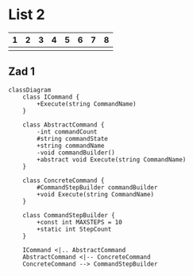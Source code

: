 # List 2

| 1 | 2 | 3 | 4 | 5 | 6 | 7 | 8 |
|---|---|---|---|---|---|---|---|
|   |   |   |   |   |   |   |   |


## Zad 1
```mermaid
classDiagram
    class ICommand {
        +Execute(string CommandName)
    }

    class AbstractCommand {
        -int commandCount
        #string commandState
        +string commandName
        -void commandBuilder()
        +abstract void Execute(string CommandName)
    }

    class ConcreteCommand {
        #CommandStepBuilder commandBuilder
        +void Execute(string CommandName)
    }

    class CommandStepBuilder {
        +const int MAXSTEPS = 10
        +static int StepCount
    }

    ICommand <|.. AbstractCommand
    AbstractCommand <|-- ConcreteCommand
    ConcreteCommand --> CommandStepBuilder
```

